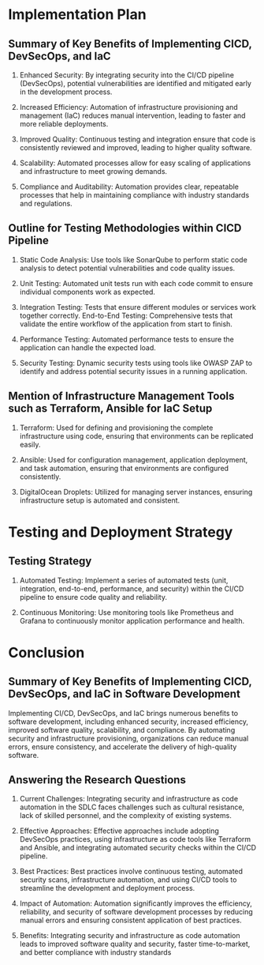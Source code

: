 # Implementation Plan

## Summary of Key Benefits of Implementing CICD, DevSecOps, and IaC

1. Enhanced Security: By integrating security into the CI/CD pipeline (DevSecOps), potential vulnerabilities are identified and mitigated early in the development process.
2. Increased Efficiency: Automation of infrastructure provisioning and management (IaC) reduces manual intervention, leading to faster and more reliable deployments.

3. Improved Quality: Continuous testing and integration ensure that code is consistently reviewed and improved, leading to higher quality software.

4. Scalability: Automated processes allow for easy scaling of applications and infrastructure to meet growing demands.

5. Compliance and Auditability: Automation provides clear, repeatable processes that help in maintaining compliance with industry standards and regulations.

## Outline for Testing Methodologies within CICD Pipeline

1. Static Code Analysis: Use tools like SonarQube to perform static code analysis to detect potential vulnerabilities and code quality issues.

2. Unit Testing: Automated unit tests run with each code commit to ensure individual components work as expected.

3. Integration Testing: Tests that ensure different modules or services work together correctly.
   End-to-End Testing: Comprehensive tests that validate the entire workflow of the application from start to finish.

4. Performance Testing: Automated performance tests to ensure the application can handle the expected load.

5. Security Testing: Dynamic security tests using tools like OWASP ZAP to identify and address potential security issues in a running application.

## Mention of Infrastructure Management Tools such as Terraform, Ansible for IaC Setup

1. Terraform: Used for defining and provisioning the complete infrastructure using code, ensuring that environments can be replicated easily.

2. Ansible: Used for configuration management, application deployment, and task automation, ensuring that environments are configured consistently.

3. DigitalOcean Droplets: Utilized for managing server instances, ensuring infrastructure setup is automated and consistent.

# Testing and Deployment Strategy

## Testing Strategy

1. Automated Testing: Implement a series of automated tests (unit, integration, end-to-end, performance, and security) within the CI/CD pipeline to ensure code quality and reliability.

2. Continuous Monitoring: Use monitoring tools like Prometheus and Grafana to continuously monitor application performance and health.

# Conclusion

## Summary of Key Benefits of Implementing CICD, DevSecOps, and IaC in Software Development

Implementing CI/CD, DevSecOps, and IaC brings numerous benefits to software development, including enhanced security, increased efficiency, improved software quality, scalability, and compliance. By automating security and infrastructure provisioning, organizations can reduce manual errors, ensure consistency, and accelerate the delivery of high-quality software.

## Answering the Research Questions

1. Current Challenges: Integrating security and infrastructure as code automation in the SDLC faces challenges such as cultural resistance, lack of skilled personnel, and the complexity of existing systems.

2. Effective Approaches: Effective approaches include adopting DevSecOps practices, using infrastructure as code tools like Terraform and Ansible, and integrating automated security checks within the CI/CD pipeline.

3. Best Practices: Best practices involve continuous testing, automated security scans, infrastructure automation, and using CI/CD tools to streamline the development and deployment process.

4. Impact of Automation: Automation significantly improves the efficiency, reliability, and security of software development processes by reducing manual errors and ensuring consistent application of best practices.

5. Benefits: Integrating security and infrastructure as code automation leads to improved software quality and security, faster time-to-market, and better compliance with industry standards
